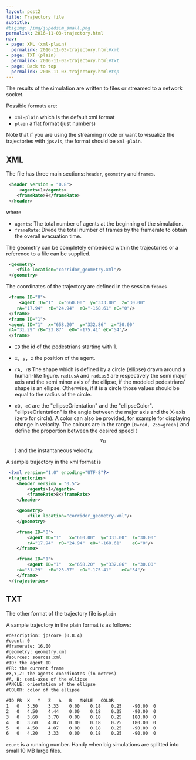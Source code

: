 ```yaml
---
layout: post2
title: Trajectory file
subtitle:
#bigimg: /img/jupedsim_small.png
permalink: 2016-11-03-trajectory.html
nav:
- page: XML (xml-plain)
  permalink: 2016-11-03-trajectory.html#xml
- page: TXT (plain)
  permalink: 2016-11-03-trajectory.html#txt
- page: Back to top
  permalink: 2016-11-03-trajectory.html#top
---
```



The results of the simulation are written to files or streamed to a network socket.

Possible formats are:

- `xml-plain` which is the default xml format
- `plain` a flat format (just numbers)

Note that if you are using the streaming mode or want to visualize the trajectories with `jpsvis`,
the format should be `xml-plain`.

## XML
The file has three main sections: `header`, `geometry` and `frames`.

```xml
 <header version = "0.8">
     <agents>1</agents>
    <frameRate>8</frameRate>
 </header>
```

where

- `agents`: The total number of agents at the beginning of the simulation.
- `frameRate`: Divide the total number of frames by the framerate to obtain the overall evacuation time.

The geometry can be completely embedded within the trajectories or a reference to a file can be supplied.

```xml
 <geometry>
    <file location="corridor_geometry.xml"/>
 </geometry>

```

The coordinates of the trajectory are defined in the session `frames`


```xml
 <frame ID="0">
     <agent ID="1"	x="660.00"	y="333.00"	z="30.00"
    rA="17.94"	rB="24.94"	eO="-168.61" eC="0"/>
 </frame>
 <frame ID="1">
 <agent ID="1"	x="658.20"	y="332.86"	z="30.00"
 rA="31.29"	rB="23.87"	eO="-175.41" eC="54"/>
 </frame>
```


- `ID` the id of the pedestrians starting with 1.
- `x, y, z` the position of the agent.

- `rA, rB`  The shape which is defined by a circle (ellipse) drawn around a human-like figure.
  `radiusA` and `radiusB` are respectively the semi major axis and the semi minor axis of the ellipse,
  if the modeled pedestrians' shape is an ellipse.
  Otherwise, if it is a circle those values should be equal to the radius of the circle.
- `eO, eC` are the "ellipseOrientation" and the "ellipseColor".
  "ellipseOrientation" is the angle between the  major axis and the X-axis (zero for circle).
   A color can also be provided, for example for displaying change in velocity.
   The colours are in the range `[0=red, 255=green]` and define the proportion between
   the desired speed ($$v_0$$) and the instantaneous velocity.



A sample trajectory in the xml format is

```xml
 <?xml version="1.0" encoding="UTF-8"?>
 <trajectories>
    <header version = "0.5">
        <agents>1</agents>
        <frameRate>8</frameRate>
    </header>

    <geometry>
        <file location="corridor_geometry.xml"/>
    </geometry>

    <frame ID="0">
        <agent ID="1"	x="660.00"	y="333.00"	z="30.00"
        rA="17.94"	rB="24.94"	eO="-168.61"	eC="0"/>
    </frame>

    <frame ID="1">
        <agent ID="1"	x="658.20"	y="332.86"	z="30.00"
    rA="31.29"	rB="23.87"  eO="-175.41"	eC="54"/>
    </frame>
 </trajectories>
```

## TXT
The other format of the trajectory file is `plain`

A sample trajectory in the plain format is as follows:

```xml
#description: jpscore (0.8.4)
#count: 0
#framerate: 16.00
#geometry: geometry.xml
#sources: sources.xml
#ID: the agent ID
#FR: the current frame
#X,Y,Z: the agents coordinates (in metres)
#A, B: semi-axes of the ellipse
#ANGLE: orientation of the ellipse
#COLOR: color of the ellipse

#ID	FR	X	Y	Z	A	B	ANGLE	COLOR
1	0	3.30	3.33	0.00	0.18	0.25	-90.00	0
2	0	4.50	4.44	0.00	0.18	0.25	-90.00	0
3	0	3.60	3.70	0.00	0.18	0.25	180.00	0
4	0	3.60	4.07	0.00	0.18	0.25	180.00	0
5	0	4.50	4.07	0.00	0.18	0.25	-90.00	0
6	0	4.20	3.33	0.00	0.18	0.25	-90.00	0
```


`count` is a running number. Handy when big simulations are splitted into small 10 MB large files.
